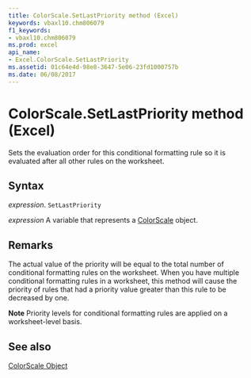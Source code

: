 ```yaml
---
title: ColorScale.SetLastPriority method (Excel)
keywords: vbaxl10.chm806079
f1_keywords:
- vbaxl10.chm806079
ms.prod: excel
api_name:
- Excel.ColorScale.SetLastPriority
ms.assetid: 01c64e4d-98e8-3647-5e06-23fd1000757b
ms.date: 06/08/2017
---
```



# ColorScale.SetLastPriority method (Excel)

Sets the evaluation order for this conditional formatting rule so it is evaluated after all other rules on the worksheet.


## Syntax

 _expression_. `SetLastPriority`

 _expression_ A variable that represents a [ColorScale](Excel.ColorScale.md) object.


## Remarks

The actual value of the priority will be equal to the total number of conditional formatting rules on the worksheet. When you have multiple conditional formatting rules in a worksheet, this method will cause the priority of rules that had a priority value greater than this rule to be decreased by one.


 **Note**  Priority levels for conditional formatting rules are applied on a worksheet-level basis.


## See also


[ColorScale Object](Excel.ColorScale.md)

